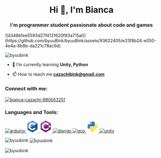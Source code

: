 <h1 align="center">Hi 👋, I'm Bianca</h1>
<h3 align="center">I'm programmer student passionate about code and games</h3>
![d348bfee5593d27f4131620f93a715a0](https://github.com/byuuBink/byuuBink/assets/93622405/e33f8b24-e050-4e4a-8b8b-da221c78ac9d)


<p align="left"> <img src="https://komarev.com/ghpvc/?username=byuubink&label=Profile%20views&color=0e75b6&style=flat" alt="byuubink" /> </p>

- 🌱 I’m currently learning **Unity, Python**

- 📫 How to reach me **cazachibink@gmail.com**

<h3 align="left">Connect with me:</h3>
<p align="left">
<a href="https://linkedin.com/in/bianca-cazachi-980b53251" target="blank"><img align="center" src="https://raw.githubusercontent.com/rahuldkjain/github-profile-readme-generator/master/src/images/icons/Social/linked-in-alt.svg" alt="bianca-cazachi-980b53251" height="30" width="40" /></a>
</p>

<h3 align="left">Languages and Tools:</h3>
<p align="left"> <a href="https://www.arduino.cc/" target="_blank" rel="noreferrer"> <img src="https://cdn.worldvectorlogo.com/logos/arduino-1.svg" alt="arduino" width="40" height="40"/> </a> <a href="https://www.cprogramming.com/" target="_blank" rel="noreferrer"> <img src="https://raw.githubusercontent.com/devicons/devicon/master/icons/c/c-original.svg" alt="c" width="40" height="40"/> </a> <a href="https://www.w3schools.com/cs/" target="_blank" rel="noreferrer"> <img src="https://raw.githubusercontent.com/devicons/devicon/master/icons/csharp/csharp-original.svg" alt="csharp" width="40" height="40"/> </a> <a href="https://www.djangoproject.com/" target="_blank" rel="noreferrer"> <img src="https://cdn.worldvectorlogo.com/logos/django.svg" alt="django" width="40" height="40"/> </a> <a href="https://cloud.google.com" target="_blank" rel="noreferrer"> <img src="https://www.vectorlogo.zone/logos/google_cloud/google_cloud-icon.svg" alt="gcp" width="40" height="40"/> </a> <a href="https://www.python.org" target="_blank" rel="noreferrer"> <img src="https://raw.githubusercontent.com/devicons/devicon/master/icons/python/python-original.svg" alt="python" width="40" height="40"/> </a> <a href="https://unity.com/" target="_blank" rel="noreferrer"> <img src="https://www.vectorlogo.zone/logos/unity3d/unity3d-icon.svg" alt="unity" width="40" height="40"/> </a> </p>

<p><img align="left" src="https://github-readme-stats.vercel.app/api/top-langs?username=byuubink&show_icons=true&locale=en&layout=compact" alt="byuubink" /></p>

<p>&nbsp;<img align="center" src="https://github-readme-stats.vercel.app/api?username=byuubink&show_icons=true&locale=en" alt="byuubink" /></p>

<p><img align="center" src="https://github-readme-streak-stats.herokuapp.com/?user=byuubink&" alt="byuubink" /></p>
